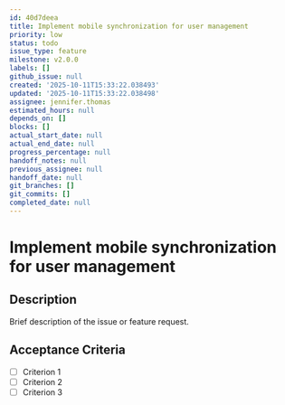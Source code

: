 ```yaml
---
id: 40d7deea
title: Implement mobile synchronization for user management
priority: low
status: todo
issue_type: feature
milestone: v2.0.0
labels: []
github_issue: null
created: '2025-10-11T15:33:22.038493'
updated: '2025-10-11T15:33:22.038498'
assignee: jennifer.thomas
estimated_hours: null
depends_on: []
blocks: []
actual_start_date: null
actual_end_date: null
progress_percentage: null
handoff_notes: null
previous_assignee: null
handoff_date: null
git_branches: []
git_commits: []
completed_date: null
---
```


# Implement mobile synchronization for user management

## Description

Brief description of the issue or feature request.

## Acceptance Criteria

- [ ] Criterion 1
- [ ] Criterion 2
- [ ] Criterion 3